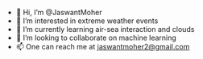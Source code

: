 - 👋 Hi, I’m @JaswantMoher
- 👀 I’m interested in extreme weather events
- 🌱 I’m currently learning air-sea interaction and clouds
- 💞️ I’m looking to collaborate on machine learning
- 📫 One can reach me at jaswantmoher2@gmail.com

<!---
JaswantMoher/JaswantMoher is a ✨ special ✨ repository because its `README.md` (this file) appears on your GitHub profile.
You can click the Preview link to take a look at your changes.
--->

